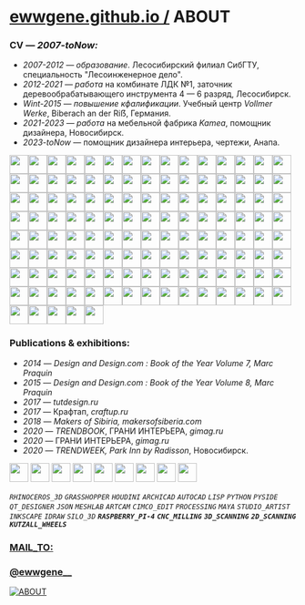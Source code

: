 ﻿
# [ewwgene.github.io /](https://ewwgene.github.io/) ABOUT
    
### CV — _2007-toNow:_

 - _2007-2012 — образование_. Лесосибирский филиал СибГТУ, специальность "Лесоинженерное дело".
 - _2012-2021 — работа_ на комбинате ЛДК №1, заточник деревообрабатывающего инструмента 4 — 6 разряд, Лесосибирск.
 - _Wint-2015 — повышение кфалификации_. Учебный центр _Vollmer Werke_, Biberach an der Ri&#7838;, Германия.
 - _2021-2023 — работа_ на мебельной фабрика _Kamea_, помощник дизайнера, Новосибирск.
 - _2023-toNow_ — помощник дизайнера интерьера, чертежи, Анапа.

<a id="1100" href="https://ewwgene.github.io/ABOUT/Carousel/#1100"><img src="https://ewwgene.github.io/ABOUT/1100.jpg" height="33"></a><a id="1110" href="https://ewwgene.github.io/ABOUT/Carousel/#1110"><img src="https://ewwgene.github.io/ABOUT/1110.jpg" height="33"></a><a id="1130" href="https://ewwgene.github.io/ABOUT/Carousel/#1130"><img src="https://ewwgene.github.io/ABOUT/1130.jpg" height="33"></a><a id="1150" href="https://ewwgene.github.io/ABOUT/Carousel/#1150"><img src="https://ewwgene.github.io/ABOUT/1150.jpg" height="33"></a><a id="1170" href="https://ewwgene.github.io/ABOUT/Carousel/#1170"><img src="https://ewwgene.github.io/ABOUT/1170.jpg" height="33"></a><a id="1210" href="https://ewwgene.github.io/ABOUT/Carousel/#1210"><img src="https://ewwgene.github.io/ABOUT/1210.jpg" height="33"></a><a id="1230" href="https://ewwgene.github.io/ABOUT/Carousel/#1230"><img src="https://ewwgene.github.io/ABOUT/1230.jpg" height="33"></a><a id="1250" href="https://ewwgene.github.io/ABOUT/Carousel/#1250"><img src="https://ewwgene.github.io/ABOUT/1250.jpg" height="33"></a><a id="1270" href="https://ewwgene.github.io/ABOUT/Carousel/#1270"><img src="https://ewwgene.github.io/ABOUT/1270.jpg" height="33"></a><a id="1290" href="https://ewwgene.github.io/ABOUT/Carousel/#1290"><img src="https://ewwgene.github.io/ABOUT/1290.jpg" height="33"></a><a id="1300" href="https://ewwgene.github.io/ABOUT/Carousel/#1300"><img src="https://ewwgene.github.io/ABOUT/1300.jpg" height="33"></a><a id="1310" href="https://ewwgene.github.io/ABOUT/Carousel/#1310"><img src="https://ewwgene.github.io/ABOUT/1310.jpg" height="33"></a><a id="1330" href="https://ewwgene.github.io/ABOUT/Carousel/#1330"><img src="https://ewwgene.github.io/ABOUT/1330.jpg" height="33"></a><a id="1350" href="https://ewwgene.github.io/ABOUT/Carousel/#1350"><img src="https://ewwgene.github.io/ABOUT/1350.jpg" height="33"></a><a id="1370" href="https://ewwgene.github.io/ABOUT/Carousel/#1370"><img src="https://ewwgene.github.io/ABOUT/1370.jpg" height="33"></a><a id="1390" href="https://ewwgene.github.io/ABOUT/Carousel/#1390"><img src="https://ewwgene.github.io/ABOUT/1390.jpg" height="33"></a><a id="1391" href="https://ewwgene.github.io/ABOUT/Carousel/#1391"><img src="https://ewwgene.github.io/ABOUT/1391.jpg" height="33"></a><a id="1410" href="https://ewwgene.github.io/ABOUT/Carousel/#1410"><img src="https://ewwgene.github.io/ABOUT/1410.jpg" height="33"></a><a id="1420" href="https://ewwgene.github.io/ABOUT/Carousel/#1420"><img src="https://ewwgene.github.io/ABOUT/1420.jpg" height="33"></a><a id="1430" href="https://ewwgene.github.io/ABOUT/Carousel/#1430"><img src="https://ewwgene.github.io/ABOUT/1430.jpg" height="33"></a><a id="1450" href="https://ewwgene.github.io/ABOUT/Carousel/#1450"><img src="https://ewwgene.github.io/ABOUT/1450.jpg" height="33"></a><a id="1470" href="https://ewwgene.github.io/ABOUT/Carousel/#1470"><img src="https://ewwgene.github.io/ABOUT/1470.jpg" height="33"></a><a id="1480" href="https://ewwgene.github.io/ABOUT/Carousel/#1480"><img src="https://ewwgene.github.io/ABOUT/1480.jpg" height="33"></a><a id="1490" href="https://ewwgene.github.io/ABOUT/Carousel/#1490"><img src="https://ewwgene.github.io/ABOUT/1490.jpg" height="33"></a><a id="1491" href="https://ewwgene.github.io/ABOUT/Carousel/#1491"><img src="https://ewwgene.github.io/ABOUT/1491.jpg" height="33"></a><a id="1510" href="https://ewwgene.github.io/ABOUT/Carousel/#1510"><img src="https://ewwgene.github.io/ABOUT/1510.jpg" height="33"></a><a id="1530" href="https://ewwgene.github.io/ABOUT/Carousel/#1530"><img src="https://ewwgene.github.io/ABOUT/1530.jpg" height="33"></a><a id="1540" href="https://ewwgene.github.io/ABOUT/Carousel/#1540"><img src="https://ewwgene.github.io/ABOUT/1540.jpg" height="33"></a><a id="1541" href="https://ewwgene.github.io/ABOUT/Carousel/#1541"><img src="https://ewwgene.github.io/ABOUT/1541.jpg" height="33"></a><a id="1543" href="https://ewwgene.github.io/ABOUT/Carousel/#1543"><img src="https://ewwgene.github.io/ABOUT/1543.jpg" height="33"></a><a id="1545" href="https://ewwgene.github.io/ABOUT/Carousel/#1545"><img src="https://ewwgene.github.io/ABOUT/1545.jpg" height="33"></a><a id="1550" href="https://ewwgene.github.io/ABOUT/Carousel/#1550"><img src="https://ewwgene.github.io/ABOUT/1550.jpg" height="33"></a><a id="1551" href="https://ewwgene.github.io/ABOUT/Carousel/#1551"><img src="https://ewwgene.github.io/ABOUT/1551.jpg" height="33"></a><a id="1560" href="https://ewwgene.github.io/ABOUT/Carousel/#1560"><img src="https://ewwgene.github.io/ABOUT/1560.jpg" height="33"></a><a id="1610" href="https://ewwgene.github.io/ABOUT/Carousel/#1610"><img src="https://ewwgene.github.io/ABOUT/1610.jpg" height="33"></a><a id="1620" href="https://ewwgene.github.io/ABOUT/Carousel/#1620"><img src="https://ewwgene.github.io/ABOUT/1620.jpg" height="33"></a><a id="1630" href="https://ewwgene.github.io/ABOUT/Carousel/#1630"><img src="https://ewwgene.github.io/ABOUT/1630.jpg" height="33"></a><a id="1650" href="https://ewwgene.github.io/ABOUT/Carousel/#1650"><img src="https://ewwgene.github.io/ABOUT/1650.jpg" height="33"></a><a id="1660" href="https://ewwgene.github.io/ABOUT/Carousel/#1660"><img src="https://ewwgene.github.io/ABOUT/1660.jpg" height="33"></a><a id="1690" href="https://ewwgene.github.io/ABOUT/Carousel/#1690"><img src="https://ewwgene.github.io/ABOUT/1690.jpg" height="33"></a><a id="1700" href="https://ewwgene.github.io/ABOUT/Carousel/#1700"><img src="https://ewwgene.github.io/ABOUT/1700.jpg" height="33"></a><a id="1710" href="https://ewwgene.github.io/ABOUT/Carousel/#1710"><img src="https://ewwgene.github.io/ABOUT/1710.jpg" height="33"></a><a id="1720" href="https://ewwgene.github.io/ABOUT/Carousel/#1720"><img src="https://ewwgene.github.io/ABOUT/1720.jpg" height="33"></a><a id="1730" href="https://ewwgene.github.io/ABOUT/Carousel/#1730"><img src="https://ewwgene.github.io/ABOUT/1730.jpg" height="33"></a><a id="1740" href="https://ewwgene.github.io/ABOUT/Carousel/#1740"><img src="https://ewwgene.github.io/ABOUT/1740.jpg" height="33"></a><a id="1741" href="https://ewwgene.github.io/ABOUT/Carousel/#1741"><img src="https://ewwgene.github.io/ABOUT/1741.jpg" height="33"></a><a id="1749" href="https://ewwgene.github.io/ABOUT/Carousel/#1749"><img src="https://ewwgene.github.io/ABOUT/1749.jpg" height="33"></a><a id="1750" href="https://ewwgene.github.io/ABOUT/Carousel/#1750"><img src="https://ewwgene.github.io/ABOUT/1750.jpg" height="33"></a><a id="1770" href="https://ewwgene.github.io/ABOUT/Carousel/#1770"><img src="https://ewwgene.github.io/ABOUT/1770.jpg" height="33"></a><a id="1780" href="https://ewwgene.github.io/ABOUT/Carousel/#1780"><img src="https://ewwgene.github.io/ABOUT/1780.jpg" height="33"></a><a id="1790" href="https://ewwgene.github.io/ABOUT/Carousel/#1790"><img src="https://ewwgene.github.io/ABOUT/1790.jpg" height="33"></a><a id="1800" href="https://ewwgene.github.io/ABOUT/Carousel/#1800"><img src="https://ewwgene.github.io/ABOUT/1800.jpg" height="33"></a><a id="1810" href="https://ewwgene.github.io/ABOUT/Carousel/#1810"><img src="https://ewwgene.github.io/ABOUT/1810.jpg" height="33"></a><a id="1818" href="https://ewwgene.github.io/ABOUT/Carousel/#1818"><img src="https://ewwgene.github.io/ABOUT/1818.jpg" height="33"></a><a id="1820" href="https://ewwgene.github.io/ABOUT/Carousel/#1820"><img src="https://ewwgene.github.io/ABOUT/1820.jpg" height="33"></a><a id="1821" href="https://ewwgene.github.io/ABOUT/Carousel/#1821"><img src="https://ewwgene.github.io/ABOUT/1821.jpg" height="33"></a><a id="1822" href="https://ewwgene.github.io/ABOUT/Carousel/#1822"><img src="https://ewwgene.github.io/ABOUT/1822.jpg" height="33"></a><a id="1830" href="https://ewwgene.github.io/ABOUT/Carousel/#1830"><img src="https://ewwgene.github.io/ABOUT/1830.jpg" height="33"></a><a id="1840" href="https://ewwgene.github.io/ABOUT/Carousel/#1840"><img src="https://ewwgene.github.io/ABOUT/1840.jpg" height="33"></a><a id="1860" href="https://ewwgene.github.io/ABOUT/Carousel/#1860"><img src="https://ewwgene.github.io/ABOUT/1860.jpg" height="33"></a><a id="1861" href="https://ewwgene.github.io/ABOUT/Carousel/#1861"><img src="https://ewwgene.github.io/ABOUT/1861.jpg" height="33"></a><a id="1871" href="https://ewwgene.github.io/ABOUT/Carousel/#1871"><img src="https://ewwgene.github.io/ABOUT/1871.jpg" height="33"></a><a id="1910" href="https://ewwgene.github.io/ABOUT/Carousel/#1910"><img src="https://ewwgene.github.io/ABOUT/1910.jpg" height="33"></a><a id="1920" href="https://ewwgene.github.io/ABOUT/Carousel/#1920"><img src="https://ewwgene.github.io/ABOUT/1920.jpg" height="33"></a><a id="1930" href="https://ewwgene.github.io/ABOUT/Carousel/#1930"><img src="https://ewwgene.github.io/ABOUT/1930.jpg" height="33"></a><a id="1931" href="https://ewwgene.github.io/ABOUT/Carousel/#1931"><img src="https://ewwgene.github.io/ABOUT/1931.jpg" height="33"></a><a id="1932" href="https://ewwgene.github.io/ABOUT/Carousel/#1932"><img src="https://ewwgene.github.io/ABOUT/1932.jpg" height="33"></a><a id="1933" href="https://ewwgene.github.io/ABOUT/Carousel/#1933"><img src="https://ewwgene.github.io/ABOUT/1933.jpg" height="33"></a><a id="1934" href="https://ewwgene.github.io/ABOUT/Carousel/#1934"><img src="https://ewwgene.github.io/ABOUT/1934.jpg" height="33"></a><a id="1935" href="https://ewwgene.github.io/ABOUT/Carousel/#1935"><img src="https://ewwgene.github.io/ABOUT/1935.jpg" height="33"></a><a id="1936" href="https://ewwgene.github.io/ABOUT/Carousel/#1936"><img src="https://ewwgene.github.io/ABOUT/1936.jpg" height="33"></a><a id="1937" href="https://ewwgene.github.io/ABOUT/Carousel/#1937"><img src="https://ewwgene.github.io/ABOUT/1937.jpg" height="33"></a><a id="1970" href="https://ewwgene.github.io/ABOUT/Carousel/#1970"><img src="https://ewwgene.github.io/ABOUT/1970.jpg" height="33"></a><a id="2010" href="https://ewwgene.github.io/ABOUT/Carousel/#2010"><img src="https://ewwgene.github.io/ABOUT/2010.jpg" height="33"></a><a id="2011" href="https://ewwgene.github.io/ABOUT/Carousel/#2011"><img src="https://ewwgene.github.io/ABOUT/2011.jpg" height="33"></a><a id="2040" href="https://ewwgene.github.io/ABOUT/Carousel/#2040"><img src="https://ewwgene.github.io/ABOUT/2040.jpg" height="33"></a><a id="2060" href="https://ewwgene.github.io/ABOUT/Carousel/#2060"><img src="https://ewwgene.github.io/ABOUT/2060.jpg" height="33"></a><a id="2061" href="https://ewwgene.github.io/ABOUT/Carousel/#2061"><img src="https://ewwgene.github.io/ABOUT/2061.jpg" height="33"></a><a id="2062" href="https://ewwgene.github.io/ABOUT/Carousel/#2062"><img src="https://ewwgene.github.io/ABOUT/2062.jpg" height="33"></a><a id="2070" href="https://ewwgene.github.io/ABOUT/Carousel/#2070"><img src="https://ewwgene.github.io/ABOUT/2070.jpg" height="33"></a><a id="2071" href="https://ewwgene.github.io/ABOUT/Carousel/#2071"><img src="https://ewwgene.github.io/ABOUT/2071.jpg" height="33"></a><a id="2072" href="https://ewwgene.github.io/ABOUT/Carousel/#2072"><img src="https://ewwgene.github.io/ABOUT/2072.jpg" height="33"></a><a id="2080" href="https://ewwgene.github.io/ABOUT/Carousel/#2080"><img src="https://ewwgene.github.io/ABOUT/2080.jpg" height="33"></a><a id="2090" href="https://ewwgene.github.io/ABOUT/Carousel/#2090"><img src="https://ewwgene.github.io/ABOUT/2090.jpg" height="33"></a><a id="2091" href="https://ewwgene.github.io/ABOUT/Carousel/#2091"><img src="https://ewwgene.github.io/ABOUT/2091.jpg" height="33"></a><a id="2100" href="https://ewwgene.github.io/ABOUT/Carousel/#2100"><img src="https://ewwgene.github.io/ABOUT/2100.jpg" height="33"></a><a id="2110" href="https://ewwgene.github.io/ABOUT/Carousel/#2110"><img src="https://ewwgene.github.io/ABOUT/2110.jpg" height="33"></a><a id="2150" href="https://ewwgene.github.io/ABOUT/Carousel/#2150"><img src="https://ewwgene.github.io/ABOUT/2150.jpg" height="33"></a><a id="2160" href="https://ewwgene.github.io/ABOUT/Carousel/#2160"><img src="https://ewwgene.github.io/ABOUT/2160.jpg" height="33"></a><a id="2161" href="https://ewwgene.github.io/ABOUT/Carousel/#2161"><img src="https://ewwgene.github.io/ABOUT/2161.jpg" height="33"></a><a id="2170" href="https://ewwgene.github.io/ABOUT/Carousel/#2170"><img src="https://ewwgene.github.io/ABOUT/2170.jpg" height="33"></a><a id="2190" href="https://ewwgene.github.io/ABOUT/Carousel/#2190"><img src="https://ewwgene.github.io/ABOUT/2190.jpg" height="33"></a><a id="2210" href="https://ewwgene.github.io/ABOUT/Carousel/#2210"><img src="https://ewwgene.github.io/ABOUT/2210.jpg" height="33"></a><a id="2211" href="https://ewwgene.github.io/ABOUT/Carousel/#2211"><img src="https://ewwgene.github.io/ABOUT/2211.jpg" height="33"></a><a id="2212" href="https://ewwgene.github.io/ABOUT/Carousel/#2212"><img src="https://ewwgene.github.io/ABOUT/2212.jpg" height="33"></a><a id="2220" href="https://ewwgene.github.io/ABOUT/Carousel/#2220"><img src="https://ewwgene.github.io/ABOUT/2220.jpg" height="33"></a><a id="2222" href="https://ewwgene.github.io/ABOUT/Carousel/#2222"><img src="https://ewwgene.github.io/ABOUT/2222.jpg" height="33"></a><a id="2223" href="https://ewwgene.github.io/ABOUT/Carousel/#2223"><img src="https://ewwgene.github.io/ABOUT/2223.jpg" height="33"></a><a id="2230" href="https://ewwgene.github.io/ABOUT/Carousel/#2230"><img src="https://ewwgene.github.io/ABOUT/2230.jpg" height="33"></a><a id="2250" href="https://ewwgene.github.io/ABOUT/Carousel/#2250"><img src="https://ewwgene.github.io/ABOUT/2250.jpg" height="33"></a><a id="2300" href="https://ewwgene.github.io/ABOUT/Carousel/#2300"><img src="https://ewwgene.github.io/ABOUT/2300.jpg" height="33"></a><a id="2302" href="https://ewwgene.github.io/ABOUT/Carousel/#2302"><img src="https://ewwgene.github.io/ABOUT/2302.jpg" height="33"></a><a id="2310" href="https://ewwgene.github.io/ABOUT/Carousel/#2310"><img src="https://ewwgene.github.io/ABOUT/2310.jpg" height="33"></a><a id="2330" href="https://ewwgene.github.io/ABOUT/Carousel/#2330"><img src="https://ewwgene.github.io/ABOUT/2330.jpg" height="33"></a><a id="2333" href="https://ewwgene.github.io/ABOUT/Carousel/#2333"><img src="https://ewwgene.github.io/ABOUT/2333.jpg" height="33"></a><a id="2340" href="https://ewwgene.github.io/ABOUT/Carousel/#2340"><img src="https://ewwgene.github.io/ABOUT/2340.jpg" height="33"></a><a id="2341" href="https://ewwgene.github.io/ABOUT/Carousel/#2341"><img src="https://ewwgene.github.io/ABOUT/2341.jpg" height="33"></a><a id="2351" href="https://ewwgene.github.io/ABOUT/Carousel/#2351"><img src="https://ewwgene.github.io/ABOUT/2351.jpg" height="33"></a><a id="2352" href="https://ewwgene.github.io/ABOUT/Carousel/#2352"><img src="https://ewwgene.github.io/ABOUT/2352.jpg" height="33"></a><a id="2353" href="https://ewwgene.github.io/ABOUT/Carousel/#2353"><img src="https://ewwgene.github.io/ABOUT/2353.jpg" height="33"></a><a id="2354" href="https://ewwgene.github.io/ABOUT/Carousel/#2354"><img src="https://ewwgene.github.io/ABOUT/2354.jpg" height="33"></a><a id="2361" href="https://ewwgene.github.io/ABOUT/Carousel/#2361"><img src="https://ewwgene.github.io/ABOUT/2361.jpg" height="33"></a><a id="2370" href="https://ewwgene.github.io/ABOUT/Carousel/#2370"><img src="https://ewwgene.github.io/ABOUT/2370.jpg" height="33"></a><a id="2390" href="https://ewwgene.github.io/ABOUT/Carousel/#2390"><img src="https://ewwgene.github.io/ABOUT/2390.jpg" height="33"></a><a id="2391" href="https://ewwgene.github.io/ABOUT/Carousel/#2391"><img src="https://ewwgene.github.io/ABOUT/2391.jpg" height="33"></a><a id="2400" href="https://ewwgene.github.io/ABOUT/Carousel/#2400"><img src="https://ewwgene.github.io/ABOUT/2400.jpg" height="33"></a><a id="2401" href="https://ewwgene.github.io/ABOUT/Carousel/#2401"><img src="https://ewwgene.github.io/ABOUT/2401.jpg" height="33"></a><a id="2402" href="https://ewwgene.github.io/ABOUT/Carousel/#2402"><img src="https://ewwgene.github.io/ABOUT/2402.jpg" height="33"></a><a id="2403" href="https://ewwgene.github.io/ABOUT/Carousel/#2403"><img src="https://ewwgene.github.io/ABOUT/2403.jpg" height="33"></a><a id="2405" href="https://ewwgene.github.io/ABOUT/Carousel/#2405"><img src="https://ewwgene.github.io/ABOUT/2405.jpg" height="33"></a><a id="2406" href="https://ewwgene.github.io/ABOUT/Carousel/#2406"><img src="https://ewwgene.github.io/ABOUT/2406.jpg" height="33"></a><a id="2407" href="https://ewwgene.github.io/ABOUT/Carousel/#2407"><img src="https://ewwgene.github.io/ABOUT/2407.jpg" height="33"></a><a id="2412" href="https://ewwgene.github.io/ABOUT/Carousel/#2412"><img src="https://ewwgene.github.io/ABOUT/2412.jpg" height="33"></a><a id="2413" href="https://ewwgene.github.io/ABOUT/Carousel/#2413"><img src="https://ewwgene.github.io/ABOUT/2413.jpg" height="33"></a><a id="2460" href="https://ewwgene.github.io/ABOUT/Carousel/#2460"><img src="https://ewwgene.github.io/ABOUT/2460.jpg" height="33"></a> 

### Publications & exhibitions:

 - _2014_ — _Design and Design.com : Book of the Year Volume 7, Marc Praquin_
 - _2015_ — _Design and Design.com : Book of the Year Volume 8, Marc Praquin_
 - _2017_ — _tutdesign.ru_
 - _2017_ — Крафтап, _craftup.ru_
 - _2018_ — _Makers of Sibiria, makersofsiberia.com_
 - _2020_ — _TRENDBOOK_, ГРАНИ ИНТЕРЬЕРА, _gimag.ru_
 - _2020_ — ГРАНИ ИНТЕРЬЕРА, _gimag.ru_
 - _2020_ — _TRENDWEEK, Park Inn by Radisson_, Новосибирск.

<a id="300" href="https://ewwgene.github.io/ABOUT/Carousel/#300"><img src="https://ewwgene.github.io/ABOUT/300.jpg" height="33"></a> <a id="301" href="https://ewwgene.github.io/ABOUT/Carousel/#301"><img src="https://ewwgene.github.io/ABOUT/301.jpg" height="33"></a> <a id="303" href="https://ewwgene.github.io/ABOUT/Carousel/#303"><img src="https://ewwgene.github.io/ABOUT/303.jpg" height="33"></a> <a id="306" href="https://ewwgene.github.io/ABOUT/Carousel/#306"><img src="https://ewwgene.github.io/ABOUT/306.jpg" height="33"></a> <a id="307" href="https://ewwgene.github.io/ABOUT/Carousel/#307"><img src="https://ewwgene.github.io/ABOUT/307.jpg" height="33"></a> <a id="308" href="https://ewwgene.github.io/ABOUT/Carousel/#308"><img src="https://ewwgene.github.io/ABOUT/308.jpg" height="33"></a> <a id="311" href="https://ewwgene.github.io/ABOUT/Carousel/#311"><img src="https://ewwgene.github.io/ABOUT/311.jpg" height="33"></a> <a id="313" href="https://ewwgene.github.io/ABOUT/Carousel/#313"><img src="https://ewwgene.github.io/ABOUT/313.jpg" height="33"></a> <a id="314" href="https://ewwgene.github.io/ABOUT/Carousel/#314"><img src="https://ewwgene.github.io/ABOUT/314.jpg" height="33"></a> 

_`RHINOCEROS_3D`_ _`GRASSHOPPER`_ _`HOUDINI`_ _`ARCHICAD`_ _`AUTOCAD`_ _`LISP`_ _`PYTHON`_ _`PYSIDE`_ _`QT_DESIGNER`_ _`JSON`_ _`MESHLAB`_ _`ARTCAM`_ _`CIMCO_EDIT`_ _`PROCESSING`_ _`MAYA`_ _`STUDIO_ARTIST`_ _`INKSCAPE`_ _`IDRAW`_ _`SILO_3D`_ _**`RASPBERRY_PI-4`**_ _**`CNC_MILLING`**_ _**`3D_SCANNING`**_ _**`2D_SCANNING`**_ _**`KUTZALL_WHEELS`**_ 

### [MAIL_TO:](mailto:r0cam@me.com)

### [@ewwgene__](https://instagram.com/ewwgene__?igshid=YmMyMTA2M2Y=)


[![ABOUT](https://ewwgene.github.io/ABOUT/100.jpg)](https://ewwgene.github.io/ABOUT/Carousel)

    